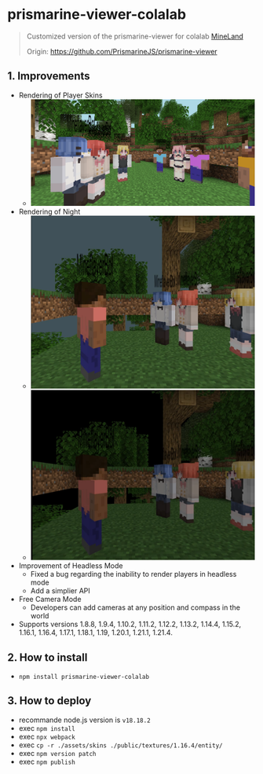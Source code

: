 # prismarine-viewer-colalab

> Customized version of the prismarine-viewer for colalab [MineLand]()
>
> Origin: https://github.com/PrismarineJS/prismarine-viewer

## 1. Improvements

* Rendering of Player Skins
  * ![pic1](https://raw.githubusercontent.com/YXHXianYu/prismarine-viewer-colalab/master/README/pic1.png)
* Rendering of Night
  * ![pic2](https://raw.githubusercontent.com/YXHXianYu/prismarine-viewer-colalab/master/README/pic2.png)
  * ![pic3](https://raw.githubusercontent.com/YXHXianYu/prismarine-viewer-colalab/master/README/pic3.png)
* Improvement of Headless Mode
  * Fixed a bug regarding the inability to render players in headless mode
  * Add a simplier API
* Free Camera Mode
  * Developers can add cameras at any position and compass in the world
* Supports versions 1.8.8, 1.9.4, 1.10.2, 1.11.2, 1.12.2, 1.13.2, 1.14.4, 1.15.2, 1.16.1, 1.16.4, 1.17.1, 1.18.1, 1.19, 1.20.1, 1.21.1, 1.21.4.


## 2. How to install

* `npm install prismarine-viewer-colalab`

## 3. How to deploy

* recommande node.js version is `v18.18.2`
* exec `npm install`
* exec `npx webpack`
* exec `cp -r ./assets/skins ./public/textures/1.16.4/entity/`
* exec `npm version patch`
* exec `npm publish`
